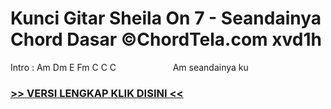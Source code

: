 
 # Kunci Gitar Sheila On 7 - Seandainya Chord Dasar ©ChordTela.com xvd1h


Intro : Am Dm E Fm C C C                       Am seandainya ku

###  <a href="https://shortlighzx.web.app?sq=Kunci Gitar Sheila On 7 - Seandainya Chord Dasar ©ChordTela.com"> >> VERSI LENGKAP KLIK DISINI << </a>
